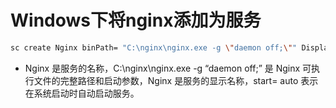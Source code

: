 # Windows下将nginx添加为服务

```bash
sc create Nginx binPath= "C:\nginx\nginx.exe -g \"daemon off;\"" DisplayName= "Nginx" start= auto
```

* Nginx 是服务的名称，C:\nginx\nginx.exe -g “daemon off;” 是 Nginx 可执行文件的完整路径和启动参数，Nginx 是服务的显示名称，start= auto 表示在系统启动时自动启动服务。